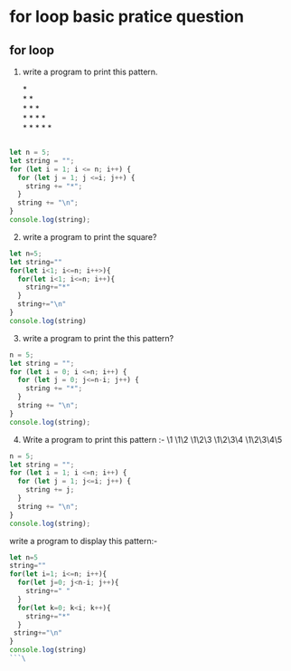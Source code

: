 # for loop basic pratice question

## for loop 

1. write a program to print this pattern. 


    \* \
    \* \* \
    \* \* \* \
    \* \* \* \* \
    \* \* \* \* \*  


```javascript

let n = 5;
let string = "";
for (let i = 1; i <= n; i++) {
  for (let j = 1; j <=i; j++) {
    string += "*";
  }
  string += "\n";
}
console.log(string);
```

2. write a program to print the square?

```javascript
let n=5;
let string=""
for(let i<1; i<=n; i++>){
  for(let i<1; i<=n; i++){
    string+="*"
  }
  string+="\n"
}
console.log(string)
```

3. write a program to print the this pattern?
``` javascript 
n = 5;
let string = "";
for (let i = 0; i <=n; i++) {
  for (let j = 0; j<=n-i; j++) {
    string += "*";
  }
  string += "\n";
}
console.log(string);

```

4. Write a program to print this pattern :-
\1
\1\2
\1\2\3
\1\2\3\4
\1\2\3\4\5

```javascript
n = 5;
let string = "";
for (let i = 1; i <=n; i++) {
  for (let j = 1; j<=i; j++) {
    string += j;
  }
  string += "\n";
}
console.log(string);
```

write a program to display this pattern:-
  

``` javascript
let n=5
string=""
for(let i=1; i<=n; i++){
  for(let j=0; j<n-i; j++){
    string+=" "
  }
  for(let k=0; k<i; k++){
    string+="*"
  }
 string+="\n"
}
console.log(string)
```\




